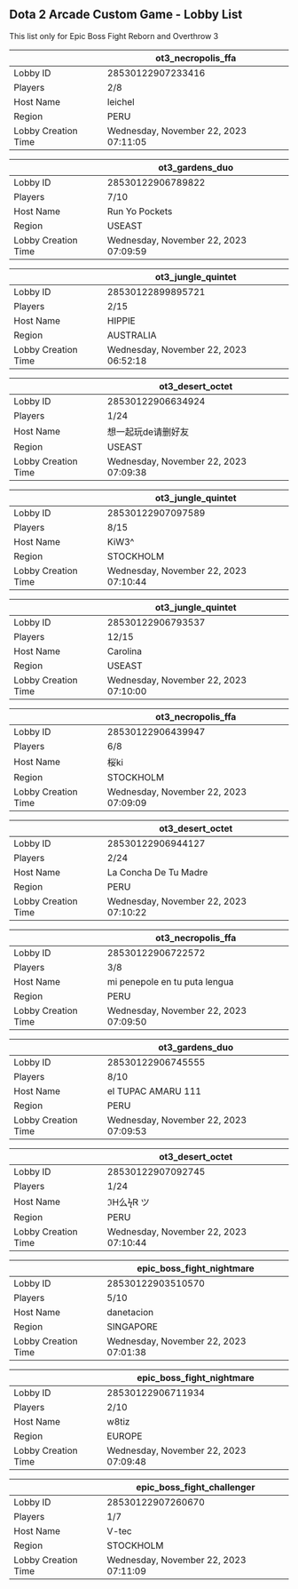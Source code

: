 ## Dota 2 Arcade Custom Game - Lobby List

This list only for Epic Boss Fight Reborn and Overthrow 3

|  | ot3_necropolis_ffa |
| ------ | ------ |
| Lobby ID | 28530122907233416 |
| Players | 2/8 |
| Host Name | leichel |
| Region | PERU |
| Lobby Creation Time | Wednesday, November 22, 2023 07:11:05 |


|  | ot3_gardens_duo |
| ------ | ------ |
| Lobby ID | 28530122906789822 |
| Players | 7/10 |
| Host Name | Run Yo Pockets |
| Region | USEAST |
| Lobby Creation Time | Wednesday, November 22, 2023 07:09:59 |


|  | ot3_jungle_quintet |
| ------ | ------ |
| Lobby ID | 28530122899895721 |
| Players | 2/15 |
| Host Name | HIPPIE |
| Region | AUSTRALIA |
| Lobby Creation Time | Wednesday, November 22, 2023 06:52:18 |


|  | ot3_desert_octet |
| ------ | ------ |
| Lobby ID | 28530122906634924 |
| Players | 1/24 |
| Host Name | 想一起玩de请删好友 |
| Region | USEAST |
| Lobby Creation Time | Wednesday, November 22, 2023 07:09:38 |


|  | ot3_jungle_quintet |
| ------ | ------ |
| Lobby ID | 28530122907097589 |
| Players | 8/15 |
| Host Name | KiW3^ |
| Region | STOCKHOLM |
| Lobby Creation Time | Wednesday, November 22, 2023 07:10:44 |


|  | ot3_jungle_quintet |
| ------ | ------ |
| Lobby ID | 28530122906793537 |
| Players | 12/15 |
| Host Name | Carolina |
| Region | USEAST |
| Lobby Creation Time | Wednesday, November 22, 2023 07:10:00 |


|  | ot3_necropolis_ffa |
| ------ | ------ |
| Lobby ID | 28530122906439947 |
| Players | 6/8 |
| Host Name | 桜ki |
| Region | STOCKHOLM |
| Lobby Creation Time | Wednesday, November 22, 2023 07:09:09 |


|  | ot3_desert_octet |
| ------ | ------ |
| Lobby ID | 28530122906944127 |
| Players | 2/24 |
| Host Name | La Concha De Tu Madre |
| Region | PERU |
| Lobby Creation Time | Wednesday, November 22, 2023 07:10:22 |


|  | ot3_necropolis_ffa |
| ------ | ------ |
| Lobby ID | 28530122906722572 |
| Players | 3/8 |
| Host Name | mi penepole en tu puta lengua |
| Region | PERU |
| Lobby Creation Time | Wednesday, November 22, 2023 07:09:50 |


|  | ot3_gardens_duo |
| ------ | ------ |
| Lobby ID | 28530122906745555 |
| Players | 8/10 |
| Host Name | el TUPAC AMARU 111 |
| Region | PERU |
| Lobby Creation Time | Wednesday, November 22, 2023 07:09:53 |


|  | ot3_desert_octet |
| ------ | ------ |
| Lobby ID | 28530122907092745 |
| Players | 1/24 |
| Host Name | ℑH么ϟᏒ ツ |
| Region | PERU |
| Lobby Creation Time | Wednesday, November 22, 2023 07:10:44 |


|  | epic_boss_fight_nightmare |
| ------ | ------ |
| Lobby ID | 28530122903510570 |
| Players | 5/10 |
| Host Name | danetacion |
| Region | SINGAPORE |
| Lobby Creation Time | Wednesday, November 22, 2023 07:01:38 |


|  | epic_boss_fight_nightmare |
| ------ | ------ |
| Lobby ID | 28530122906711934 |
| Players | 2/10 |
| Host Name | w8tiz |
| Region | EUROPE |
| Lobby Creation Time | Wednesday, November 22, 2023 07:09:48 |


|  | epic_boss_fight_challenger |
| ------ | ------ |
| Lobby ID | 28530122907260670 |
| Players | 1/7 |
| Host Name | V-tec |
| Region | STOCKHOLM |
| Lobby Creation Time | Wednesday, November 22, 2023 07:11:09 |


